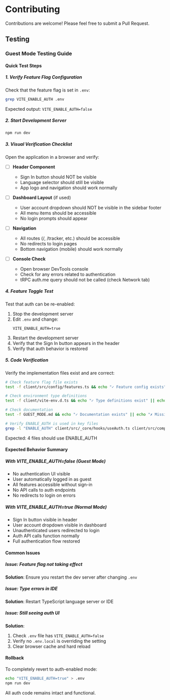 # Contributing

Contributions are welcome! Please feel free to submit a Pull Request.

## Testing

### Guest Mode Testing Guide

#### Quick Test Steps

##### 1. Verify Feature Flag Configuration

Check that the feature flag is set in `.env`:
```bash
grep VITE_ENABLE_AUTH .env
```

Expected output: `VITE_ENABLE_AUTH=false`

##### 2. Start Development Server

```bash
npm run dev
```

##### 3. Visual Verification Checklist

Open the application in a browser and verify:

- [ ] **Header Component**
  - Sign In button should NOT be visible
  - Language selector should still be visible
  - App logo and navigation should work normally

- [ ] **Dashboard Layout** (if used)
  - User account dropdown should NOT be visible in the sidebar footer
  - All menu items should be accessible
  - No login prompts should appear

- [ ] **Navigation**
  - All routes (/, /tracker, etc.) should be accessible
  - No redirects to login pages
  - Bottom navigation (mobile) should work normally

- [ ] **Console Check**
  - Open browser DevTools console
  - Check for any errors related to authentication
  - tRPC auth.me query should not be called (check Network tab)

##### 4. Feature Toggle Test

Test that auth can be re-enabled:

1. Stop the development server
2. Edit `.env` and change:
   ```
   VITE_ENABLE_AUTH=true
   ```
3. Restart the development server
4. Verify that the Sign In button appears in the header
5. Verify that auth behavior is restored

##### 5. Code Verification

Verify the implementation files exist and are correct:

```bash
# Check feature flag file exists
test -f client/src/config/features.ts && echo "✓ Feature config exists" || echo "✗ Missing feature config"

# Check environment type definitions
test -f client/vite-env.d.ts && echo "✓ Type definitions exist" || echo "✗ Missing type definitions"

# Check documentation
test -f GUEST_MODE.md && echo "✓ Documentation exists" || echo "✗ Missing documentation"

# Verify ENABLE_AUTH is used in key files
grep -l "ENABLE_AUTH" client/src/_core/hooks/useAuth.ts client/src/components/layout/Header.tsx client/src/components/DashboardLayout.tsx client/src/main.tsx | wc -l
```

Expected: 4 files should use ENABLE_AUTH

#### Expected Behavior Summary

##### With VITE_ENABLE_AUTH=false (Guest Mode)
- No authentication UI visible
- User automatically logged in as guest
- All features accessible without sign-in
- No API calls to auth endpoints
- No redirects to login on errors

##### With VITE_ENABLE_AUTH=true (Normal Mode)
- Sign In button visible in header
- User account dropdown visible in dashboard
- Unauthenticated users redirected to login
- Auth API calls function normally
- Full authentication flow restored

#### Common Issues

##### Issue: Feature flag not taking effect
**Solution**: Ensure you restart the dev server after changing `.env`

##### Issue: Type errors in IDE
**Solution**: Restart TypeScript language server or IDE

##### Issue: Still seeing auth UI
**Solution**: 
1. Check `.env` file has `VITE_ENABLE_AUTH=false`
2. Verify no `.env.local` is overriding the setting
3. Clear browser cache and hard reload

#### Rollback

To completely revert to auth-enabled mode:
```bash
echo "VITE_ENABLE_AUTH=true" > .env
npm run dev
```

All auth code remains intact and functional.

